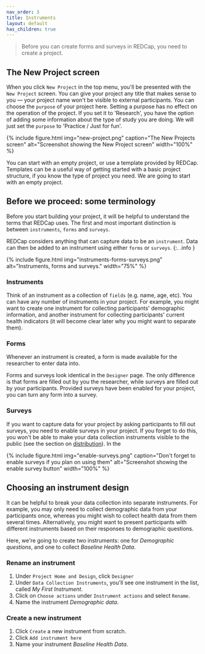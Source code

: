 ```yaml
---
nav_order: 3
title: Instruments
layout: default
has_children: true
---
```


> Before you can create forms and surveys in REDCap, you need to create a project.

## The New Project screen

When you click `New Project` in the top menu, you'll be presented with the` New Project` screen. You can give your project any title that makes sense to you — your project name won't be visible to external participants. You can choose the `purpose` of your project here. Setting a purpose has no effect on the operation of the project. If you set it to 'Research', you have the option of adding some information about the type of study you are doing. We will just set the `purpose` to 'Practice / Just for fun'.

{% include figure.html img="new-project.png" caption="The New Projects screen" alt="Screenshot showing the New Project screen" width="100%" %}

You can start with an empty project, or use a template provided by REDCap. Templates can be a useful way of getting started with a basic project structure, if you know the type of project you need. We are going to start with an empty project.

## Before we proceed: some terminology

Before you start building your project, it will be helpful to understand the terms that REDCap uses. The first and most important distinction is between `instruments`, `forms` and `surveys`.

REDCap considers anything that can capture data to be an `instrument`. Data can then be added to an instrument using either `forms` or `surveys`.
{:. .info }

{% include figure.html img="instruments-forms-surveys.png" alt="Instruments, forms and surveys." width="75%" %}

### Instruments

Think of an instrument as a collection of `fields` (e.g. name, age, etc). You can have any number of instruments in your project. For example, you might want to create one instrument for collecting participants' demographic information, and another instrument for collecting participants' current health indicators (it will become clear later why you might want to separate them).

### Forms

Whenever an instrument is created, a form is made available for the researcher to enter data into. 

Forms and surveys look identical in the `Designer` page. The only difference is that forms are filled out by you the researcher, while surveys are filled out by your participants. Provided surveys have been enabled for your project, you can turn any form into a survey. 

### Surveys

If you want to capture data for your project by asking participants to fill out surveys, you need to enable surveys in your project. If you forget to do this, you won't be able to make your data collection instruments visible to the public (see the section on [distribution](09-distribution.md)). In the 

{% include figure.html img="enable-surveys.png" caption="Don't forget to enable surveys if you plan on using them" alt="Screenshot showing the enable survey button" width="100%" %}

## Choosing an instrument design

It can be helpful to break your data collection into separate instruments. For example, you may only need to collect demographic data from your participants once, whereas you might wish to collect health data from them several times. Alternatively, you might want to present participants with different instruments based on their responses to demographic questions.

Here, we're going to create two instruments: one for *Demographic questions*, and one to collect *Baseline Health Data*.

### Rename an instrument

1. Under `Project Home and Design`, click `Designer`
2. Under `Data Collection Instruments`, you'll see one instrument in the list, called *My First Instrument*.
3. Click on `Choose actions` under `Instrument actions` and select `Rename`.
4. Name the instrument *Demographic data*.

### Create a new instrument

1. Click `Create` a new instrument from scratch.
2. Click `Add instrument here`
3. Name your instrument *Baseline Health Data*.
